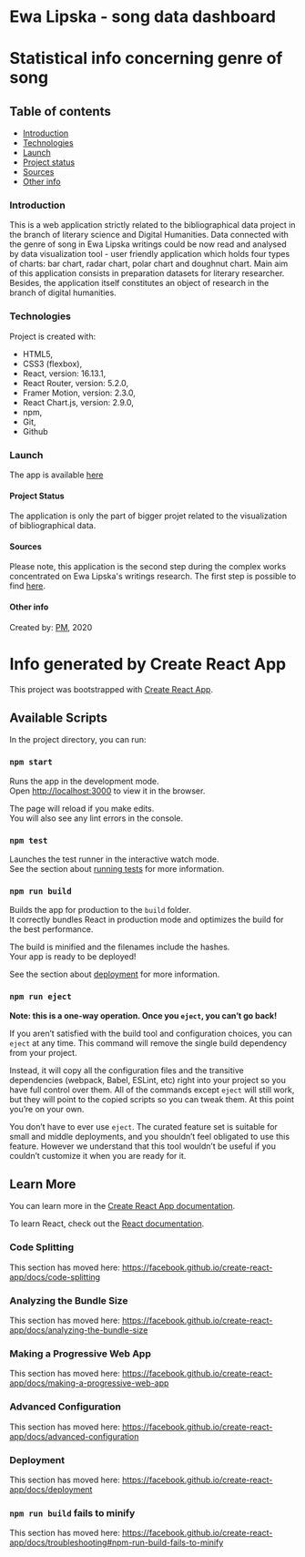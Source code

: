 # Ewa Lipska - song data dashboard

# Statistical info concerning genre of song

## Table of contents

- [Introduction](#introduction)
- [Technologies](#technologies)
- [Launch](#launch)
- [Project status](#project-status)
- [Sources](#sources)
- [Other info](#other-info)

### Introduction

This is a web application strictly related to the bibliographical data project in the branch of literary science and Digital Humanities. Data connected with the genre of song in Ewa Lipska writings could be now read and analysed by data visualization tool - user friendly application which holds four types of charts: bar chart, radar chart, polar chart and doughnut chart. Main aim of this application consists in preparation datasets for literary researcher. Besides, the application itself constitutes an object of research in the branch of digital humanities.

### Technologies

Project is created with:

- HTML5,
- CSS3 (flexbox),
- React, version: 16.13.1,
- React Router, version: 5.2.0,
- Framer Motion, version: 2.3.0,
- React Chart.js, version: 2.9.0,
- npm,
- Git,
- Github

### Launch

The app is available [here](https://bevviemarsh.github.io/ewa_lipska_songs_dashboard/ "Ewa Lipska - song data dashboard")

#### Project Status

The application is only the part of bigger projet related to the visualization of bibliographical data.

#### Sources

Please note, this application is the second step during the complex works concentrated on Ewa Lipska's writings research. The first step is possible to find [here](https://bevviemarsh.github.io/el_bibliography_dashboard/ "Ewa Lipska - general bibliography dashboard").

#### Other info

Created by: [PM](https://github.com/bevviemarsh "The Author's GitHub Repository"), 2020

# Info generated by Create React App

This project was bootstrapped with [Create React App](https://github.com/facebook/create-react-app).

## Available Scripts

In the project directory, you can run:

### `npm start`

Runs the app in the development mode.<br />
Open [http://localhost:3000](http://localhost:3000) to view it in the browser.

The page will reload if you make edits.<br />
You will also see any lint errors in the console.

### `npm test`

Launches the test runner in the interactive watch mode.<br />
See the section about [running tests](https://facebook.github.io/create-react-app/docs/running-tests) for more information.

### `npm run build`

Builds the app for production to the `build` folder.<br />
It correctly bundles React in production mode and optimizes the build for the best performance.

The build is minified and the filenames include the hashes.<br />
Your app is ready to be deployed!

See the section about [deployment](https://facebook.github.io/create-react-app/docs/deployment) for more information.

### `npm run eject`

**Note: this is a one-way operation. Once you `eject`, you can’t go back!**

If you aren’t satisfied with the build tool and configuration choices, you can `eject` at any time. This command will remove the single build dependency from your project.

Instead, it will copy all the configuration files and the transitive dependencies (webpack, Babel, ESLint, etc) right into your project so you have full control over them. All of the commands except `eject` will still work, but they will point to the copied scripts so you can tweak them. At this point you’re on your own.

You don’t have to ever use `eject`. The curated feature set is suitable for small and middle deployments, and you shouldn’t feel obligated to use this feature. However we understand that this tool wouldn’t be useful if you couldn’t customize it when you are ready for it.

## Learn More

You can learn more in the [Create React App documentation](https://facebook.github.io/create-react-app/docs/getting-started).

To learn React, check out the [React documentation](https://reactjs.org/).

### Code Splitting

This section has moved here: https://facebook.github.io/create-react-app/docs/code-splitting

### Analyzing the Bundle Size

This section has moved here: https://facebook.github.io/create-react-app/docs/analyzing-the-bundle-size

### Making a Progressive Web App

This section has moved here: https://facebook.github.io/create-react-app/docs/making-a-progressive-web-app

### Advanced Configuration

This section has moved here: https://facebook.github.io/create-react-app/docs/advanced-configuration

### Deployment

This section has moved here: https://facebook.github.io/create-react-app/docs/deployment

### `npm run build` fails to minify

This section has moved here: https://facebook.github.io/create-react-app/docs/troubleshooting#npm-run-build-fails-to-minify
